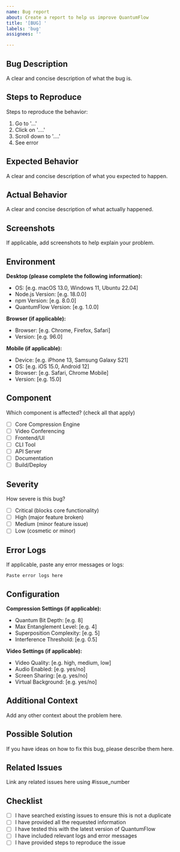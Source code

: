 ```yaml
---
name: Bug report
about: Create a report to help us improve QuantumFlow
title: '[BUG] '
labels: 'bug'
assignees: ''

---
```


## Bug Description
A clear and concise description of what the bug is.

## Steps to Reproduce
Steps to reproduce the behavior:
1. Go to '...'
2. Click on '....'
3. Scroll down to '....'
4. See error

## Expected Behavior
A clear and concise description of what you expected to happen.

## Actual Behavior
A clear and concise description of what actually happened.

## Screenshots
If applicable, add screenshots to help explain your problem.

## Environment
**Desktop (please complete the following information):**
 - OS: [e.g. macOS 13.0, Windows 11, Ubuntu 22.04]
 - Node.js Version: [e.g. 18.0.0]
 - npm Version: [e.g. 8.0.0]
 - QuantumFlow Version: [e.g. 1.0.0]

**Browser (if applicable):**
 - Browser: [e.g. Chrome, Firefox, Safari]
 - Version: [e.g. 96.0]

**Mobile (if applicable):**
 - Device: [e.g. iPhone 13, Samsung Galaxy S21]
 - OS: [e.g. iOS 15.0, Android 12]
 - Browser: [e.g. Safari, Chrome Mobile]
 - Version: [e.g. 15.0]

## Component
Which component is affected? (check all that apply)
- [ ] Core Compression Engine
- [ ] Video Conferencing
- [ ] Frontend/UI
- [ ] CLI Tool
- [ ] API Server
- [ ] Documentation
- [ ] Build/Deploy

## Severity
How severe is this bug?
- [ ] Critical (blocks core functionality)
- [ ] High (major feature broken)
- [ ] Medium (minor feature issue)
- [ ] Low (cosmetic or minor)

## Error Logs
If applicable, paste any error messages or logs:

```
Paste error logs here
```

## Configuration
**Compression Settings (if applicable):**
- Quantum Bit Depth: [e.g. 8]
- Max Entanglement Level: [e.g. 4]
- Superposition Complexity: [e.g. 5]
- Interference Threshold: [e.g. 0.5]

**Video Settings (if applicable):**
- Video Quality: [e.g. high, medium, low]
- Audio Enabled: [e.g. yes/no]
- Screen Sharing: [e.g. yes/no]
- Virtual Background: [e.g. yes/no]

## Additional Context
Add any other context about the problem here.

## Possible Solution
If you have ideas on how to fix this bug, please describe them here.

## Related Issues
Link any related issues here using #issue_number

## Checklist
- [ ] I have searched existing issues to ensure this is not a duplicate
- [ ] I have provided all the requested information
- [ ] I have tested this with the latest version of QuantumFlow
- [ ] I have included relevant logs and error messages
- [ ] I have provided steps to reproduce the issue